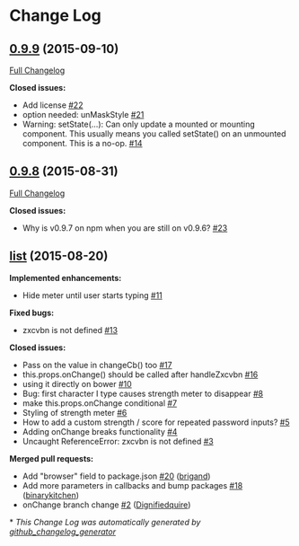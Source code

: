 # Change Log

## [0.9.9](https://github.com/seethroughtrees/react-ux-password-field/tree/0.9.9) (2015-09-10)
[Full Changelog](https://github.com/seethroughtrees/react-ux-password-field/compare/0.9.8...0.9.9)

**Closed issues:**

- Add license [\#22](https://github.com/seethroughtrees/react-ux-password-field/issues/22)
- option needed: unMaskStyle [\#21](https://github.com/seethroughtrees/react-ux-password-field/issues/21)
- Warning: setState\(...\): Can only update a mounted or mounting component. This usually means you called setState\(\) on an unmounted component. This is a no-op. [\#14](https://github.com/seethroughtrees/react-ux-password-field/issues/14)

## [0.9.8](https://github.com/seethroughtrees/react-ux-password-field/tree/0.9.8) (2015-08-31)
[Full Changelog](https://github.com/seethroughtrees/react-ux-password-field/compare/list...0.9.8)

**Closed issues:**

- Why is v0.9.7 on npm when you are still on v0.9.6? [\#23](https://github.com/seethroughtrees/react-ux-password-field/issues/23)

## [list](https://github.com/seethroughtrees/react-ux-password-field/tree/list) (2015-08-20)
**Implemented enhancements:**

- Hide meter until user starts typing [\#11](https://github.com/seethroughtrees/react-ux-password-field/issues/11)

**Fixed bugs:**

- zxcvbn is not defined [\#13](https://github.com/seethroughtrees/react-ux-password-field/issues/13)

**Closed issues:**

- Pass on the value in changeCb\(\) too [\#17](https://github.com/seethroughtrees/react-ux-password-field/issues/17)
- this.props.onChange\(\) should be called after handleZxcvbn [\#16](https://github.com/seethroughtrees/react-ux-password-field/issues/16)
- using it directly on bower [\#10](https://github.com/seethroughtrees/react-ux-password-field/issues/10)
- Bug: first character I type causes strength meter to disappear [\#8](https://github.com/seethroughtrees/react-ux-password-field/issues/8)
- make this.props.onChange conditional [\#7](https://github.com/seethroughtrees/react-ux-password-field/issues/7)
- Styling of strength meter [\#6](https://github.com/seethroughtrees/react-ux-password-field/issues/6)
- How to add a custom strength / score for repeated password inputs? [\#5](https://github.com/seethroughtrees/react-ux-password-field/issues/5)
- Adding onChange breaks functionality [\#4](https://github.com/seethroughtrees/react-ux-password-field/issues/4)
- Uncaught ReferenceError: zxcvbn is not defined [\#3](https://github.com/seethroughtrees/react-ux-password-field/issues/3)

**Merged pull requests:**

- Add "browser" field to package.json [\#20](https://github.com/seethroughtrees/react-ux-password-field/pull/20) ([brigand](https://github.com/brigand))
- Add more parameters in callbacks and bump packages [\#18](https://github.com/seethroughtrees/react-ux-password-field/pull/18) ([binarykitchen](https://github.com/binarykitchen))
- onChange branch change [\#2](https://github.com/seethroughtrees/react-ux-password-field/pull/2) ([Dignifiedquire](https://github.com/Dignifiedquire))



\* *This Change Log was automatically generated by [github_changelog_generator](https://github.com/skywinder/Github-Changelog-Generator)*